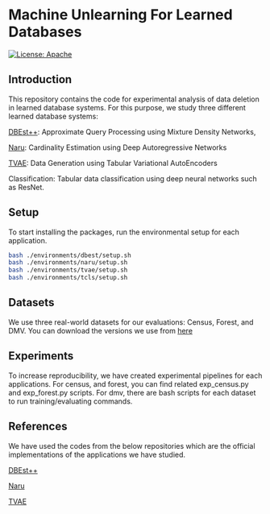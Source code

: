 # Machine Unlearning For Learned Databases

[![License: Apache](https://img.shields.io/badge/License-Apache-blue.svg)](https://opensource.org/licenses/Apache-2.0)

## Introduction

This repository contains the code for experimental analysis of data deletion in learned database systems. For this purpose, we study three different learned database systems: 

[DBEst++](https://www.cidrdb.org/cidr2021/papers/cidr2021_paper15.pdf): Approximate Query Processing using Mixture Density Networks,

[Naru](https://www.vldb.org/pvldb/vol13/p279-yang.pdf): Cardinality Estimation using Deep Autoregressive Networks

[TVAE](https://proceedings.neurips.cc/paper_files/paper/2019/file/254ed7d2de3b23ab10936522dd547b78-Paper.pdf): Data Generation using Tabular Variational AutoEncoders

Classification: Tabular data classification using deep neural networks such as ResNet. 


## Setup

To start installing the packages, run the environmental setup for each application. 

```bash
bash ./environments/dbest/setup.sh
bash ./environments/naru/setup.sh
bash ./environments/tvae/setup.sh
bash ./environments/tcls/setup.sh
```


## Datasets

We use three real-world datasets for our evaluations: Census, Forest, and DMV. You can download the versions we use from [here](https://drive.google.com/file/d/1bWbgxpyyITYMWF7LBnWHut7EKIqadxyY/view?usp=share_link)

## Experiments

To increase reproducibility, we have created experimental pipelines for each applications. For census, and forest, you can find related exp_census.py and exp_forest.py scripts. For dmv, there are bash scripts for each dataset to run training/evaluating commands. 


## References

We have used the codes from the below repositories which are the official implementations of the applications we have studied. 

[DBEst++](https://github.com/qingzma/DBEst_MDN.git)

[Naru](https://github.com/naru-project/naru.git)

[TVAE](https://github.com/sdv-dev/CTGAN.git)
